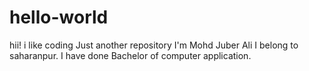 # hello-world
hii!
i like coding
Just another repository
I'm Mohd Juber Ali I belong to saharanpur.
I have done Bachelor of computer application.
